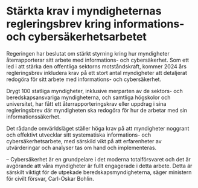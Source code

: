 # Stärkta krav i myndigheternas regleringsbrev kring informations- och cybersäkerhetsarbetet

Regeringen har beslutat om stärkt styrning kring hur myndigheter återrapporterar sitt arbete med informations- och cybersäkerhet. Som ett led i att stärka den offentliga sektorns motståndskraft, kommer 2024 års regleringsbrev inkludera krav på ett stort antal myndigheter att detaljerat redogöra för sitt arbete med informations- och cybersäkerhet.

Drygt 100 statliga myndigheter, inklusive merparten av de sektors- och beredskapsansvariga myndigheterna, och samtliga högskolor och universitet, har fått ett återrapporteringskrav eller uppdrag i sina regleringsbrev där myndigheten ska redogöra för hur de arbetar med sin informationssäkerhet.

Det rådande omvärldsläget ställer höga krav på att myndigheter noggrant och effektivt utvecklar sitt systematiska informations- och cybersäkerhetsarbete, med särskild vikt på att erfarenheter av utvärderingar och analyser tas om hand och implementeras.

– Cybersäkerhet är en grundpelare i det moderna totalförsvaret och det är avgörande att våra myndigheter är fullt engagerade i detta arbete. Detta är särskilt viktigt för de utpekade beredskapsmyndigheterna, säger ministern för civilt försvar, Carl-Oskar Bohlin.
